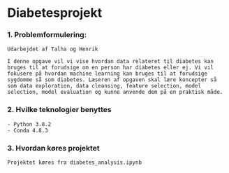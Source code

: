 # Diabetesprojekt

### 1.	Problemformulering:
    Udarbejdet af Talha og Henrik

    I denne opgave vil vi vise hvordan data relateret til diabetes kan bruges til at forudsige om en person har diabetes eller ej. Vi vil fokusere på hvordan machine learning kan bruges til at forudsige sygdomme så som diabetes. Læseren af opgaven skal lære koncepter så som data exploration, data cleansing, feature selection, model selection, model evaluation og kunne anvende dem på en praktisk måde. 


### 2.	Hvilke teknologier benyttes
    - Python 3.8.2
    - Conda 4.8.3

### 3.	Hvordan køres projektet
    Projektet køres fra diabetes_analysis.ipynb
